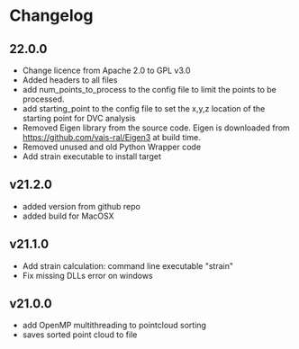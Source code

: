 # Changelog

## 22.0.0
* Change licence from Apache 2.0 to GPL v3.0
* Added headers to all files
* add num_points_to_process to the config file to limit the points to be processed.
* add starting_point to the config file to set the x,y,z location of the starting point for DVC analysis
* Removed Eigen library from the source code. Eigen is downloaded from https://github.com/vais-ral/Eigen3 at build time.
* Removed unused and old Python Wrapper code
* Add strain executable to install target

## v21.2.0
* added version from github repo
* added build for MacOSX

## v21.1.0
* Add strain calculation: command line executable "strain"
* Fix missing DLLs error on windows

## v21.0.0
* add OpenMP multithreading to pointcloud sorting
* saves sorted point cloud to file


